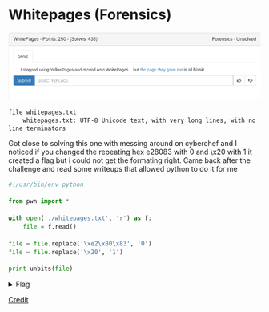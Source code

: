# Whitepages (Forensics)

![title](images/title.png)

```
file whitepages.txt
	whitepages.txt: UTF-8 Unicode text, with very long lines, with no line terminators
```

Got close to solving this one with messing around on cyberchef and I noticed if you changed the repeating hex e28083 with 0 and \x20 with 1 it created a flag but i could not get the formating right. Came back after the challenge and read some writeups that allowed python to do it for me

```python
#!/usr/bin/env python

from pwn import *

with open('./whitepages.txt', 'r') as f:
	file = f.read()

file = file.replace('\xe2\x80\x83', '0')
file = file.replace('\x20', '1')

print unbits(file)
```

<details>
	<summary>Flag</summary>

picoCTF{not_all_spaces_are_created_equal_f71be4d2457dc2d068e8b1e7a51ed39a}
</details>

[Credit](https://tcode2k16.github.io/blog/posts/picoctf-2019-writeup/forensics/#whitepages)